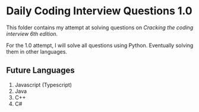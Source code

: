 # Daily Coding Interview Questions 1.0
This folder contains my attempt at solving questions on *Cracking the coding interview 6th edition*.

For the 1.0 attempt, I will solve all questions using Python. Eventually solving them in other languages.

## Future Languages
1. Javascript (Typescript)
2. Java
3. C++
4. C#